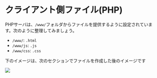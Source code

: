 # クライアント側ファイル(PHP)

PHPサーバは、`/www/`フォルダからファイルを提供するように設定されています。次のように整理してみましょう。

- `/www/`: `.html` 
- `/www/js`: `.js`
- `/www/css`: `.css`

下のイメージは、次のセクションでファイルを作成した後のイメージです

![](_media/php/vs_code_allfiles_ui.png)